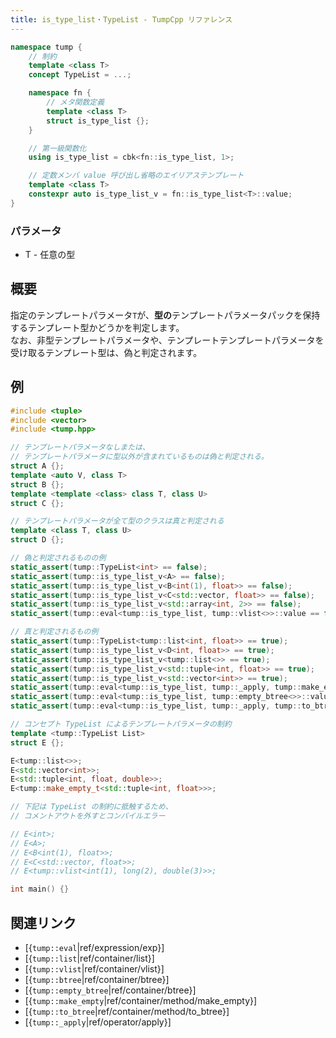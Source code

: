 ```yaml
---
title: is_type_list・TypeList - TumpCpp リファレンス
---
```


```cpp
namespace tump {
    // 制約
    template <class T>
    concept TypeList = ...;

    namespace fn {
        // メタ関数定義
        template <class T>
        struct is_type_list {};
    }

    // 第一級関数化
    using is_type_list = cbk<fn::is_type_list, 1>;

    // 定数メンバ value 呼び出し省略のエイリアステンプレート
    template <class T>
    constexpr auto is_type_list_v = fn::is_type_list<T>::value;
}
```

### パラメータ

- T - 任意の型

## 概要

指定のテンプレートパラメータ`T`が、**型の**テンプレートパラメータパックを保持するテンプレート型かどうかを判定します。  
なお、非型テンプレートパラメータや、テンプレートテンプレートパラメータを受け取るテンプレート型は、偽と判定されます。

## 例

```cpp
#include <tuple>
#include <vector>
#include <tump.hpp>

// テンプレートパラメータなしまたは、
// テンプレートパラメータに型以外が含まれているものは偽と判定される。
struct A {};
template <auto V, class T>
struct B {};
template <template <class> class T, class U>
struct C {};

// テンプレートパラメータが全て型のクラスは真と判定される
template <class T, class U>
struct D {};

// 偽と判定されるものの例
static_assert(tump::TypeList<int> == false);
static_assert(tump::is_type_list_v<A> == false);
static_assert(tump::is_type_list_v<B<int(1), float>> == false);
static_assert(tump::is_type_list_v<C<std::vector, float>> == false);
static_assert(tump::is_type_list_v<std::array<int, 2>> == false);
static_assert(tump::eval<tump::is_type_list, tump::vlist<>>::value == false);

// 真と判定されるもの例
static_assert(tump::TypeList<tump::list<int, float>> == true);
static_assert(tump::is_type_list_v<D<int, float>> == true);
static_assert(tump::is_type_list_v<tump::list<>> == true);
static_assert(tump::is_type_list_v<std::tuple<int, float>> == true);
static_assert(tump::is_type_list_v<std::vector<int>> == true);
static_assert(tump::eval<tump::is_type_list, tump::_apply, tump::make_empty, std::tuple<int>>::value == true);
static_assert(tump::eval<tump::is_type_list, tump::empty_btree<>>::value == true);
static_assert(tump::eval<tump::is_type_list, tump::_apply, tump::to_btree, std::tuple<int, float>>::value == true);

// コンセプト TypeList によるテンプレートパラメータの制約
template <tump::TypeList List>
struct E {};

E<tump::list<>>;
E<std::vector<int>>;
E<std::tuple<int, float, double>>;
E<tump::make_empty_t<std::tuple<int, float>>>;

// 下記は TypeList の制約に抵触するため、
// コメントアウトを外すとコンパイルエラー

// E<int>;
// E<A>;
// E<B<int(1), float>>;
// E<C<std::vector, float>>;
// E<tump::vlist<int(1), long(2), double(3)>>;

int main() {}
```

## 関連リンク

- [{`tump::eval`|ref/expression/exp}]
- [{`tump::list`|ref/container/list}]
- [{`tump::vlist`|ref/container/vlist}]
- [{`tump::btree`|ref/container/btree}]
- [{`tump::empty_btree`|ref/container/btree}]
- [{`tump::make_empty`|ref/container/method/make_empty}]
- [{`tump::to_btree`|ref/container/method/to_btree}]
- [{`tump::_apply`|ref/operator/apply}]
